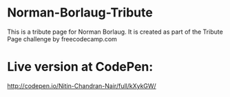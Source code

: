 # Norman-Borlaug-Tribute
This is a tribute page for Norman Borlaug. It is created as part of the Tribute Page challenge by freecodecamp.com

# Live version at CodePen: 
http://codepen.io/Nitin-Chandran-Nair/full/kXykGW/
